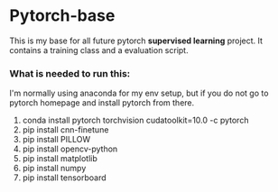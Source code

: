 # Pytorch-base
This is my base for all future pytorch **supervised learning** project.
It contains a training class and a evaluation script.

### What is needed to run this:
I'm normally using anaconda for my env setup, but if you do not go to pytorch homepage and install pytorch from there.

1. conda install pytorch torchvision cudatoolkit=10.0 -c pytorch
2. pip install cnn-finetune
3. pip install PILLOW
4. pip install opencv-python
5. pip install matplotlib
6. pip install numpy
7. pip install tensorboard
